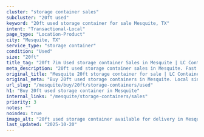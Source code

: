 ```yaml
---
cluster: "storage container sales"
subcluster: "20ft used"
keyword: "20ft used storage container for sale Mesquite, TX"
intent: "Transactional-Local"
page_type: "Location-Product"
city: "Mesquite, TX"
service_type: "storage container"
condition: "Used"
size: "20ft"
title_tag: "20ft 7im Used storage container Sales in Mesquite | LC Container"
meta_description: "20ft used storage container sales in Mesquite. Fast delivery, competitive pricing. Serving storage containers area. Quote ID: YN0. Call (214) 524-4168 for your free quote today."
original_title: "Mesquite 20ft storage container for sale | LC Container"
original_meta: "Buy 20ft used storage containers in Mesquite. Local since 2003. New & used inventory. Fast delivery. Get your free quote — call (214) 524-4168 today."
url_slug: "/mesquite/buy/20ft/storage-containers/used"
h1: "Buy 20ft used storage container in Mesquite"
internal_links: "/mesquite/storage-containers/sales"
priority: 3
notes: ""
noindex: true
image_alt: "20ft used storage container available for delivery in Mesquite"
last_updated: "2025-10-20"
---
```


<!-- TODO: Add unique city/inventory copy, images, and internal links here. -->
